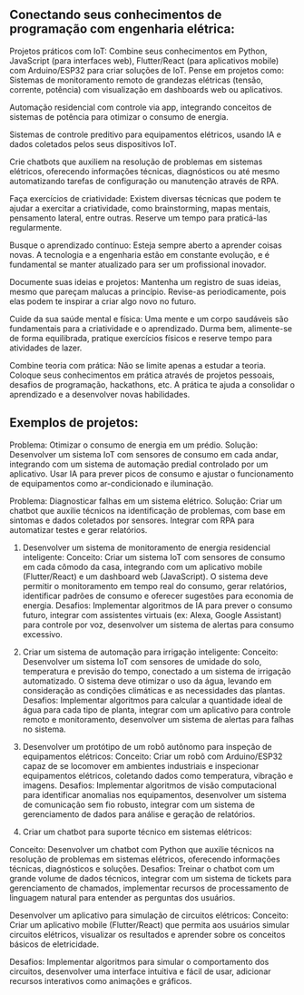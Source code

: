 ## Conectando seus conhecimentos de programação com engenharia elétrica:

Projetos práticos com IoT: Combine seus conhecimentos em Python, JavaScript (para interfaces web), Flutter/React (para aplicativos mobile) com Arduino/ESP32 para criar soluções de IoT. Pense em projetos como:
Sistemas de monitoramento remoto de grandezas elétricas (tensão, corrente, potência) com visualização em dashboards web ou aplicativos.

Automação residencial com controle via app, integrando conceitos de sistemas de potência para otimizar o consumo de energia.

Sistemas de controle preditivo para equipamentos elétricos, usando IA e dados coletados pelos seus dispositivos IoT.

Crie chatbots que auxiliem na resolução de problemas em sistemas elétricos, oferecendo informações técnicas, diagnósticos ou até mesmo automatizando tarefas de configuração ou manutenção através de RPA.

Faça exercícios de criatividade: Existem diversas técnicas que podem te ajudar a exercitar a criatividade, como brainstorming, mapas mentais, pensamento lateral, entre outras. Reserve um tempo para praticá-las regularmente.


Busque o aprendizado contínuo: Esteja sempre aberto a aprender coisas novas. A tecnologia e a engenharia estão em constante evolução, e é fundamental se manter atualizado para ser um profissional inovador.

Documente suas ideias e projetos: Mantenha um registro de suas ideias, mesmo que pareçam malucas a princípio. Revise-as periodicamente, pois elas podem te inspirar a criar algo novo no futuro.

Cuide da sua saúde mental e física: Uma mente e um corpo saudáveis são fundamentais para a criatividade e o aprendizado. Durma bem, alimente-se de forma equilibrada, pratique exercícios físicos e reserve tempo para atividades de lazer.

Combine teoria com prática: Não se limite apenas a estudar a teoria. Coloque seus conhecimentos em prática através de projetos pessoais, desafios de programação, hackathons, etc. A prática te ajuda a consolidar o aprendizado e a desenvolver novas habilidades.


## Exemplos de projetos:

Problema: Otimizar o consumo de energia em um prédio.
Solução: Desenvolver um sistema IoT com sensores de consumo em cada andar, integrando com um sistema de automação predial controlado por um aplicativo. Usar IA para prever picos de consumo e ajustar o funcionamento de equipamentos como ar-condicionado e iluminação.

Problema: Diagnosticar falhas em um sistema elétrico.
Solução: Criar um chatbot que auxilie técnicos na identificação de problemas, com base em sintomas e dados coletados por sensores. Integrar com RPA para automatizar testes e gerar relatórios.


1) Desenvolver um sistema de monitoramento de energia residencial inteligente:
Conceito: Criar um sistema IoT com sensores de consumo em cada cômodo da casa, integrando com um aplicativo mobile (Flutter/React) e um dashboard web (JavaScript). O sistema deve permitir o monitoramento em tempo real do consumo, gerar relatórios, identificar padrões de consumo e oferecer sugestões para economia de energia.
Desafios: Implementar algoritmos de IA para prever o consumo futuro, integrar com assistentes virtuais (ex: Alexa, Google Assistant) para controle por voz, desenvolver um sistema de alertas para consumo excessivo.

2) Criar um sistema de automação para irrigação inteligente:
Conceito: Desenvolver um sistema IoT com sensores de umidade do solo, temperatura e previsão do tempo, conectado a um sistema de irrigação automatizado. O sistema deve otimizar o uso da água, levando em consideração as condições climáticas e as necessidades das plantas.
Desafios: Implementar algoritmos para calcular a quantidade ideal de água para cada tipo de planta, integrar com um aplicativo para controle remoto e monitoramento, desenvolver um sistema de alertas para falhas no sistema.

3) Desenvolver um protótipo de um robô autônomo para inspeção de equipamentos elétricos:
Conceito: Criar um robô com Arduino/ESP32 capaz de se locomover em ambientes industriais e inspecionar equipamentos elétricos, coletando dados como temperatura, vibração e imagens.
Desafios: Implementar algoritmos de visão computacional para identificar anomalias nos equipamentos, desenvolver um sistema de comunicação sem fio robusto, integrar com um sistema de gerenciamento de dados para análise e geração de relatórios.

4) Criar um chatbot para suporte técnico em sistemas elétricos:

Conceito: Desenvolver um chatbot com Python que auxilie técnicos na resolução de problemas em sistemas elétricos, oferecendo informações técnicas, diagnósticos e soluções.
Desafios: Treinar o chatbot com um grande volume de dados técnicos, integrar com um sistema de tickets para gerenciamento de chamados, implementar recursos de processamento de linguagem natural para entender as perguntas dos usuários.

Desenvolver um aplicativo para simulação de circuitos elétricos:
Conceito: Criar um aplicativo mobile (Flutter/React) que permita aos usuários simular circuitos elétricos, visualizar os resultados e aprender sobre os conceitos básicos de eletricidade.

Desafios: Implementar algoritmos para simular o comportamento dos circuitos, desenvolver uma interface intuitiva e fácil de usar, adicionar recursos interativos como animações e gráficos.